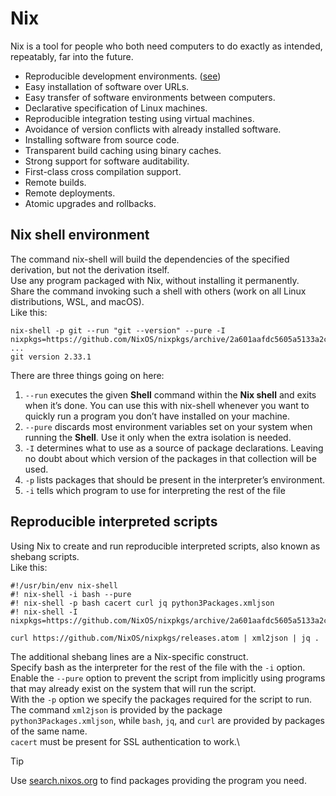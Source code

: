 # Nix
Nix is a tool for people who both need computers to do exactly as intended, repeatably, far into the future.
+ Reproducible development environments. ([see](#nix-shell-environment))
+ Easy installation of software over URLs.
+ Easy transfer of software environments between computers.
+ Declarative specification of Linux machines.
+ Reproducible integration testing using virtual machines.
+ Avoidance of version conflicts with already installed software.
+ Installing software from source code.
+ Transparent build caching using binary caches.
+ Strong support for software auditability.
+ First-class cross compilation support.
+ Remote builds.
+ Remote deployments.
+ Atomic upgrades and rollbacks.
## Nix shell environment
The command nix-shell will build the dependencies of the specified derivation, but not the derivation itself.\
Use any program packaged with Nix, without installing it permanently.\
Share the command invoking such a shell with others (work on all Linux distributions, WSL, and macOS).\
Like this:
```shell
nix-shell -p git --run "git --version" --pure -I nixpkgs=https://github.com/NixOS/nixpkgs/archive/2a601aafdc5605a5133a2ca506a34a3a73377247.tar.gz
...
git version 2.33.1
```
There are three things going on here:
1. `--run` executes the given **Shell** command within the **Nix shell** and exits when it’s done. You can use this with nix-shell whenever you want to quickly run a program you don’t have installed on your machine.
2. `--pure` discards most environment variables set on your system when running the **Shell**. Use it only when the extra isolation is needed.
3. `-I` determines what to use as a source of package declarations. Leaving no doubt about which version of the packages in that collection will be used.
4. `-p` lists packages that should be present in the interpreter’s environment.
5. `-i` tells which program to use for interpreting the rest of the file
## Reproducible interpreted scripts
Using Nix to create and run reproducible interpreted scripts, also known as shebang scripts.\
Like this:
```shell
#!/usr/bin/env nix-shell
#! nix-shell -i bash --pure
#! nix-shell -p bash cacert curl jq python3Packages.xmljson
#! nix-shell -I nixpkgs=https://github.com/NixOS/nixpkgs/archive/2a601aafdc5605a5133a2ca506a34a3a73377247.tar.gz

curl https://github.com/NixOS/nixpkgs/releases.atom | xml2json | jq .
```
The additional shebang lines are a Nix-specific construct.\
Specify bash as the interpreter for the rest of the file with the `-i` option.\
Enable the `--pure` option to prevent the script from implicitly using programs that may already exist on the system that will run the script.\
With the `-p` option we specify the packages required for the script to run.\
The command `xml2json` is provided by the package `python3Packages.xmljson`, while `bash`, `jq`, and `curl` are provided by packages of the same name.\
`cacert` must be present for SSL authentication to work.\
> [!TIP]
> Use [search.nixos.org](https://search.nixos.org/packages) to find packages providing the program you need.
